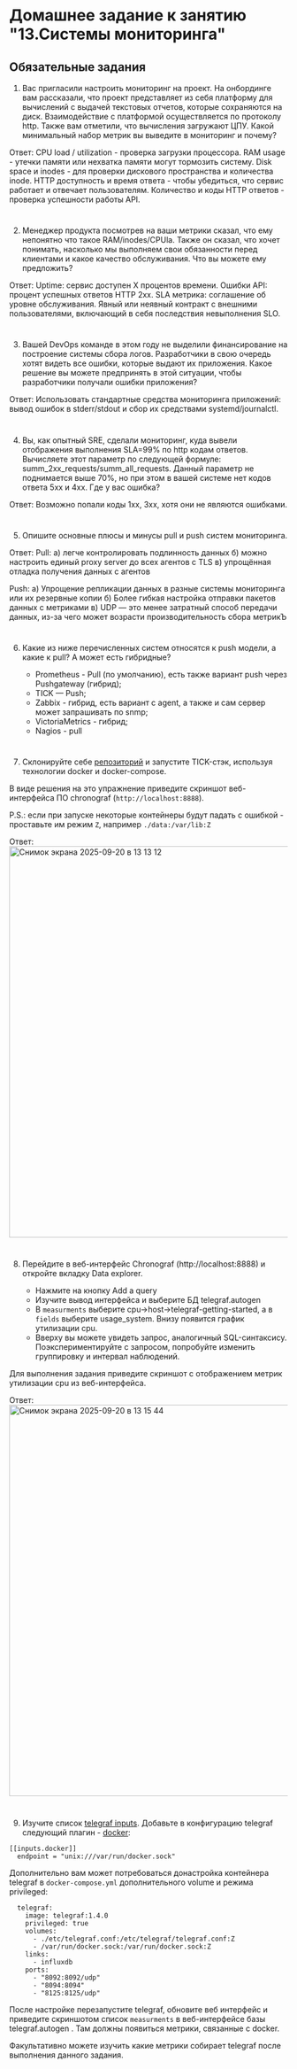 # Домашнее задание к занятию "13.Системы мониторинга"

## Обязательные задания

1. Вас пригласили настроить мониторинг на проект. На онбординге вам рассказали, что проект представляет из себя 
платформу для вычислений с выдачей текстовых отчетов, которые сохраняются на диск. Взаимодействие с платформой 
осуществляется по протоколу http. Также вам отметили, что вычисления загружают ЦПУ. Какой минимальный набор метрик вы
выведите в мониторинг и почему?

Ответ:
CPU load / utilization - проверка загрузки процессора.
RAM usage - утечки памяти или нехватка памяти могут тормозить систему.
Disk space и inodes - для проверки дискового пространства и количества inode.
HTTP доступность и время ответа - чтобы убедиться, что сервис работает и отвечает пользователям.
Количество и коды HTTP ответов - проверка успешности работы API.

#
2. Менеджер продукта посмотрев на ваши метрики сказал, что ему непонятно что такое RAM/inodes/CPUla. Также он сказал, 
что хочет понимать, насколько мы выполняем свои обязанности перед клиентами и какое качество обслуживания. Что вы 
можете ему предложить?

Ответ:
Uptime: сервис доступен X процентов времени.
Ошибки API: процент успешных ответов HTTP 2xx.
SLA метрика:  соглашение об уровне обслуживания. Явный или неявный контракт с внешними пользователями, включающий в себя последствия невыполнения SLO.

#
3. Вашей DevOps команде в этом году не выделили финансирование на построение системы сбора логов. Разработчики в свою 
очередь хотят видеть все ошибки, которые выдают их приложения. Какое решение вы можете предпринять в этой ситуации, 
чтобы разработчики получали ошибки приложения?

Ответ:
Использовать стандартные средства мониторинга приложений: вывод ошибок в stderr/stdout и сбор их средствами systemd/journalctl.

#
4. Вы, как опытный SRE, сделали мониторинг, куда вывели отображения выполнения SLA=99% по http кодам ответов. 
Вычисляете этот параметр по следующей формуле: summ_2xx_requests/summ_all_requests. Данный параметр не поднимается выше 
70%, но при этом в вашей системе нет кодов ответа 5xx и 4xx. Где у вас ошибка?

Ответ:
Возможно попали коды 1xx, 3xx, хотя они не являются ошибками.

#
5. Опишите основные плюсы и минусы pull и push систем мониторинга.

Ответ:
Pull:
а) легче контролировать подлинность данных
б) можно настроить единый proxy server до всех агентов с TLS
в) упрощённая отладка получения данных с агентов

Push:
а) Упрощение репликации данных в разные системы мониторинга или их резервные копии
б) Более гибкая настройка отправки пакетов данных с метриками
в) UDP — это менее затратный способ передачи данных, из-за чего может возрасти производительность сбора метрикЪ

#
6. Какие из ниже перечисленных систем относятся к push модели, а какие к pull? А может есть гибридные?

    - Prometheus - Pull (по умолчанию), есть также вариант push через Pushgateway (гибрид);
    - TICK — Push;
    - Zabbix - гибрид, есть вариант с agent, а также и сам сервер может запрашивать по snmp;
    - VictoriaMetrics - гибрид;
    - Nagios - pull
#
7. Склонируйте себе [репозиторий](https://github.com/influxdata/sandbox/tree/master) и запустите TICK-стэк, 
используя технологии docker и docker-compose.

В виде решения на это упражнение приведите скриншот веб-интерфейса ПО chronograf (`http://localhost:8888`). 

P.S.: если при запуске некоторые контейнеры будут падать с ошибкой - проставьте им режим `Z`, например
`./data:/var/lib:Z`

Ответ:
<img width="1499" height="707" alt="Снимок экрана 2025-09-20 в 13 13 12" src="https://github.com/user-attachments/assets/36d80095-baad-4a48-b873-e112e53a19e2" />


#
8. Перейдите в веб-интерфейс Chronograf (http://localhost:8888) и откройте вкладку Data explorer.
        
    - Нажмите на кнопку Add a query
    - Изучите вывод интерфейса и выберите БД telegraf.autogen
    - В `measurments` выберите cpu->host->telegraf-getting-started, а в `fields` выберите usage_system. Внизу появится график утилизации cpu.
    - Вверху вы можете увидеть запрос, аналогичный SQL-синтаксису. Поэкспериментируйте с запросом, попробуйте изменить группировку и интервал наблюдений.

Для выполнения задания приведите скриншот с отображением метрик утилизации cpu из веб-интерфейса.

Ответ:
<img width="1499" height="707" alt="Снимок экрана 2025-09-20 в 13 15 44" src="https://github.com/user-attachments/assets/cf28ba82-017b-4664-a34e-d24530eb38eb" />


#
9. Изучите список [telegraf inputs](https://github.com/influxdata/telegraf/tree/master/plugins/inputs). 
Добавьте в конфигурацию telegraf следующий плагин - [docker](https://github.com/influxdata/telegraf/tree/master/plugins/inputs/docker):
```
[[inputs.docker]]
  endpoint = "unix:///var/run/docker.sock"
```

Дополнительно вам может потребоваться донастройка контейнера telegraf в `docker-compose.yml` дополнительного volume и 
режима privileged:
```
  telegraf:
    image: telegraf:1.4.0
    privileged: true
    volumes:
      - ./etc/telegraf.conf:/etc/telegraf/telegraf.conf:Z
      - /var/run/docker.sock:/var/run/docker.sock:Z
    links:
      - influxdb
    ports:
      - "8092:8092/udp"
      - "8094:8094"
      - "8125:8125/udp"
```

После настройке перезапустите telegraf, обновите веб интерфейс и приведите скриншотом список `measurments` в 
веб-интерфейсе базы telegraf.autogen . Там должны появиться метрики, связанные с docker.

Факультативно можете изучить какие метрики собирает telegraf после выполнения данного задания.
